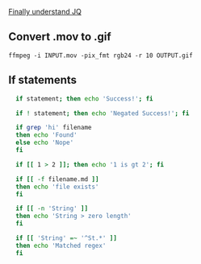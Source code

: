 [Finally understand JQ](https://earthly.dev/blog/jq-select/)

## Convert .mov to .gif
`ffmpeg -i INPUT.mov -pix_fmt rgb24 -r 10 OUTPUT.gif`

## If statements
```zsh
  if statement; then echo 'Success!'; fi

  if ! statement; then echo 'Negated Success!'; fi

  if grep 'hi' filename
  then echo 'Found'
  else echo 'Nope' 
  fi

  if [[ 1 > 2 ]]; then echo '1 is gt 2'; fi

  if [[ -f filename.md ]] 
  then echo 'file exists'
  fi

  if [[ -n 'String' ]]
  then echo 'String > zero length'
  fi

  if [[ 'String' =~ '^St.*' ]]
  then echo 'Matched regex'
  fi
```
